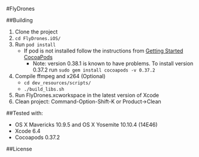 #FlyDrones

##Building
1. Clone the project
2. ```cd FlyDrones.iOS/```
3. Run ```pod install```
    * If pod is not installed follow the instructions from [Getting Started CocoaPods](https://guides.cocoapods.org/using/getting-started.html)
        * Note: version 0.38.1 is known to have problems. To install version 0.37.2 run ```sudo gem install cocoapods -v 0.37.2```
4. Compile ffmpeg and x264 (Optional)
    * ```cd dev_resources/scripts/```
    * ```./build_libs.sh```
5. Run FlyDrones.xcworkspace in the latest version of Xcode
6. Clean project: Command-Option-Shift-K or Product->Clean

##Tested with:
* OS X Mavericks 10.9.5 and OS X Yosemite 10.10.4 (14E46)
* Xcode 6.4
* Cocoapods 0.37.2

##License
